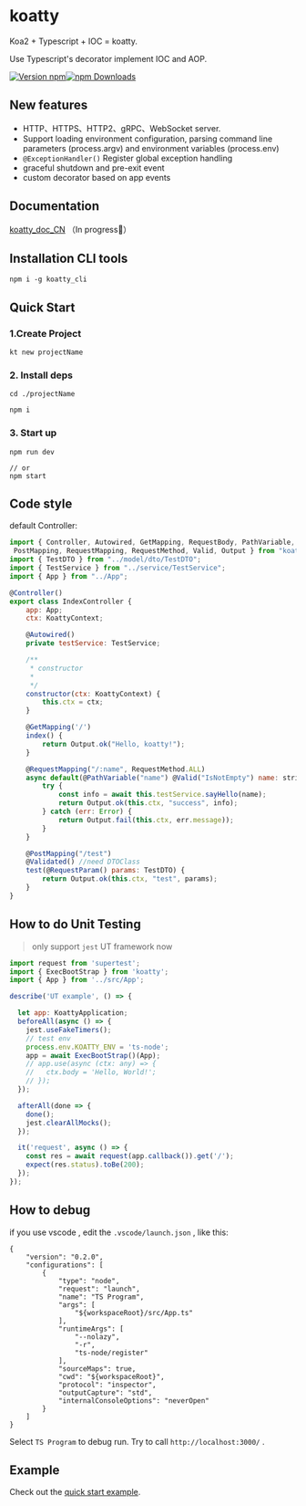 # koatty

Koa2 + Typescript + IOC = koatty. 

Use Typescript's decorator implement IOC and AOP.

[![Version npm](https://img.shields.io/npm/v/koatty.svg?style=flat-square)](https://www.npmjs.com/package/koatty)[![npm Downloads](https://img.shields.io/npm/dm/koatty.svg?style=flat-square)](https://npmcharts.com/compare/koatty?minimal=true)

## New features 

* HTTP、HTTPS、HTTP2、gRPC、WebSocket server.
* Support loading environment configuration, parsing command line parameters (process.argv) and environment variables (process.env)
* `@ExceptionHandler()` Register global exception handling
* graceful shutdown and pre-exit event
* custom decorator based on app events


## Documentation

[koatty_doc_CN](https://koatty.org/) （In progress💪）


## Installation CLI tools

```shell
npm i -g koatty_cli
```

## Quick Start

### 1.Create Project

```shell
kt new projectName

```

### 2. Install deps

```
cd ./projectName

npm i
```

### 3. Start up

```
npm run dev

// or
npm start
```

## Code style

default Controller:

```javascript
import { Controller, Autowired, GetMapping, RequestBody, PathVariable,
 PostMapping, RequestMapping, RequestMethod, Valid, Output } from "koatty";
import { TestDTO } from "../model/dto/TestDTO";
import { TestService } from "../service/TestService";
import { App } from "../App";

@Controller()
export class IndexController {
    app: App;
    ctx: KoattyContext;

    @Autowired()
    private testService: TestService;

    /**
     * constructor
     *
     */
    constructor(ctx: KoattyContext) {
        this.ctx = ctx;
    }

    @GetMapping('/')
    index() {
        return Output.ok("Hello, koatty!");
    }

    @RequestMapping("/:name", RequestMethod.ALL)
    async default(@PathVariable("name") @Valid("IsNotEmpty") name: string) {
        try {
            const info = await this.testService.sayHello(name);
            return Output.ok(this.ctx, "success", info);
        } catch (err: Error) {
            return Output.fail(this.ctx, err.message));
        }
    }

    @PostMapping("/test")
    @Validated() //need DTOClass
    test(@RequestParam() params: TestDTO) {
        return Output.ok(this.ctx, "test", params);
    }
}
```

## How to do Unit Testing

>only support `jest` UT framework now 

```javascript
import request from 'supertest';
import { ExecBootStrap } from 'koatty';
import { App } from '../src/App';

describe('UT example', () => {

  let app: KoattyApplication;
  beforeAll(async () => {
    jest.useFakeTimers();
    // test env
    process.env.KOATTY_ENV = 'ts-node';
    app = await ExecBootStrap()(App);
    // app.use(async (ctx: any) => {
    //   ctx.body = 'Hello, World!';
    // });
  });

  afterAll(done => {
    done();
    jest.clearAllMocks();
  });

  it('request', async () => {
    const res = await request(app.callback()).get('/');
    expect(res.status).toBe(200);
  });
});

```

## How to debug

if you use vscode , edit the `.vscode/launch.json` , like this: 
```
{
    "version": "0.2.0",
    "configurations": [
        {
            "type": "node",
            "request": "launch",
            "name": "TS Program",
            "args": [
                "${workspaceRoot}/src/App.ts" 
            ],
            "runtimeArgs": [
                "--nolazy",
                "-r",
                "ts-node/register"
            ],
            "sourceMaps": true,
            "cwd": "${workspaceRoot}",
            "protocol": "inspector",
            "outputCapture": "std",
            "internalConsoleOptions": "neverOpen"
        }
    ]
}
```
Select `TS Program` to debug run. Try to call `http://localhost:3000/` .

## Example

Check out the [quick start example][quick-example].

[quick-example]: https://github.com/Koatty/koatty_template



